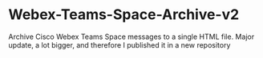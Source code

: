 # Webex-Teams-Space-Archive-v2
Archive Cisco Webex Teams Space messages to a single HTML file. Major update, a lot bigger, and therefore I published it in a new repository
